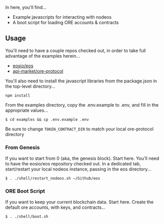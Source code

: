In here, you'll find...

* Example javascripts for interacting with nodeos
* A boot script for loading ORE accounts & contracts

## Usage

You'll need to have a couple repos checked out, in order to take full advantage of the examples herein...

* [eosio/eos](https://github.com/EOSIO/eos)
* [api-market/ore-protocol](https://github.com/API-market/ore-protocol)

You'll also need to install the javascript libraries from the package.json in the top-level directory...

```
npm install
```

From the examples directory, copy the .env.example to .env, and fill in the appropriate values...

```
$ cd examples && cp .env.example .env
```

Be sure to change `TOKEN_CONTRACT_DIR` to match your local ore-protocol directory

### From Genesis

If you want to start from 0 (aka, the genesis block). Start here.
You'll need to have the eosio/eos repository checked out.
In a dedicated tab, start/restart your local nodeos instance, passing in the eos directory...

```
$ . ./shell/restart_nodeos.sh ~/Github/eos
```

### ORE Boot Script

If you want to keep your current blockchain data. Start here.
Create the default ore accounts, with keys, and contracts...

```
$ . ./shell/boot.sh
```
